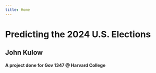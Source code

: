 ```yaml
---
title: Home
---
```



# Predicting the 2024 U.S. Elections

## John Kulow

#### A project done for Gov 1347 @ Harvard College 




